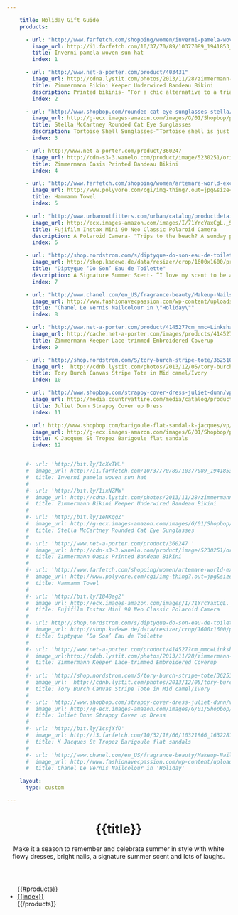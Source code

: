 ```yaml
---

    title: Holiday Gift Guide
    products:

      - url: "http://www.farfetch.com/shopping/women/inverni-pamela-woven-sun-hat-item-10377089.aspx?storeid=9319"
        image_url: http://i1.farfetch.com/10/37/70/89/10377089_1941853_800.jpg
        title: Inverni pamela woven sun hat
        index: 1

      - url: "http://www.net-a-porter.com/product/403431"
        image_url: http://cdna.lystit.com/photos/2013/11/28/zimmermann-blue-keeper-underwired-bandeau-bikini-product-1-15366870-733970995_large_flex.jpeg
        title: Zimmermann Bikini Keeper Underwired Bandeau Bikini
        description: Printed bikinis- “For a chic alternative to a triangle string bikini, opt for a bandeau style top. These beautifully printed bow bandeau bikini’s from Zimmermann are a simple yet stylish print to embrace the summer vibes.” -- Aubrey from TheLoveAssembly
        index: 2

      - url: "http://www.shopbop.com/rounded-cat-eye-sunglasses-stella/vp/v=1/845524441959527.htm"
        image_url: http://g-ecx.images-amazon.com/images/G/01/Shopbop/p/pcs/products/stela/stela2014122552/stela2014122552_q3_1-0.jpg
        title: Stella McCartney Rounded Cat Eye Sunglasses
        description: Tortoise Shell Sunglasses-“Tortoise shell is just as neutral as black. Pairing them back with your wardrobe is as easy as a pair of black sunglasses, only they add a hint of subtle cool.” -- Aubrey from TheLoveAssembly
        index: 3

      - url: http://www.net-a-porter.com/product/360247
        image_url: http://cdn-s3-3.wanelo.com/product/image/5230251/original.jpg
        title: Zimmermann Oasis Printed Bandeau Bikini
        index: 4

      - url: "http://www.farfetch.com/shopping/women/artemare-world-exclusive-hammam-towel-item-10562310.aspx?storeid=9352"
        image_url: http://www.polyvore.com/cgi/img-thing?.out=jpg&size=l&tid=96770507
        title: Hammamm Towel
        index: 5

      - url: "http://www.urbanoutfitters.com/urban/catalog/productdetail.jsp?id=30664908"
        image_url: http://ecx.images-amazon.com/images/I/71YrcYaxCgL._SL1500_.jpg
        title: Fujifilm Instax Mini 90 Neo Classic Polaroid Camera
        description: A Polaroid Camera- "Trips to the beach? A sunday picnic for lunch.? The new Instax Mini 90 by Fuji doesn't only look stylish but is the perfect companion to take along to all your summer soirees and adventures. With new features like double exposure, macro mode and high performance flash, every kind of photographer can snap memories creatively and have them developed in an instant." -- Aubrey from TheLoveAssembly
        index: 6

      - url: "http://shop.nordstrom.com/s/diptyque-do-son-eau-de-toilette/3317810"
        image_url: http://shop.kadewe.de/data/resizer/crop/1600x1600/products/dosonedt50_original.jpg
        title: "Diptyque ‘Do Son’ Eau de Toilette"
        description: A Signature Summer Scent- “I love my scent to be a reflection of each season. For the cooler months - a warm, slightly masculine scent and in the warmer months - fresh, floral and light.” -- Aubrey from TheLoveAssembly
        index: 7

      - url: "http://www.chanel.com/en_US/fragrance-beauty/Makeup-Nails-LE-VERNIS-89314"
        image_url: http://www.fashionavecpassion.com/wp-content/uploads/2012/05/Chanel-Summer-2012-Le-Vernis-Nail-Colour.jpg
        title: "Chanel Le Vernis Nailcolour in \"Holiday\""
        index: 8

      - url: "http://www.net-a-porter.com/product/414527?cm_mmc=LinkshareUK-_-QFGLnEolOWg-_-Custom-_-LinkBuilder&siteID=QFGLnEolOWg-Z7avHiLd2KoXwB.7lVFIPw"
        image_url: http://cache.net-a-porter.com/images/products/414527/414527_in_pp.jpg
        title: Zimmermann Keeper Lace-trimmed Embroidered Coverup
        index: 9

      - url: "http://shop.nordstrom.com/S/tory-burch-stripe-tote/3625101?origin=keywordsearch"
        image_url:  http://cdnb.lystit.com/photos/2013/12/05/tory-burch-mid-camel-ivory-stripe-tote-product-1-15928422-888107185_large_flex.jpeg
        title: Tory Burch Canvas Stripe Tote in Mid camel/Ivory
        index: 10

      - url: "http://www.shopbop.com/strappy-cover-dress-juliet-dunn/vp/v=1/1562519778.htm?folderID=2534374302072409&fm=other-shopbysize&colorId=10784"
        image_url: http://media.countryattire.com/media/catalog/product/cache/1/small_image/200x246/9df78eab33525d08d6e5fb8d27136e95/j/u/juliett-dunn-cotton-camisole-dress-7032---white-gold-1.jpg
        title: Juliet Dunn Strappy Cover up Dress
        index: 11

      - url: http://www.shopbop.com/barigoule-flat-sandal-k-jacques/vp/v=1/1582599501.htm?fm=search-shopbysize
        image_url: http://g-ecx.images-amazon.com/images/G/01/Shopbop/p/pcs/products/kjaqu/kjaqu4003916680/kjaqu4003916680_q3_1-0.jpg
        title: K Jacques St Tropez Barigoule flat sandals
        index: 12


      #- url: 'http://bit.ly/1cXxTWL'
      #  image_url: http://i1.farfetch.com/10/37/70/89/10377089_1941853_800.jpg
      #  title: Inverni pamela woven sun hat
      #
      #- url: 'http://bit.ly/1ixNZNW'
      #  image_url: http://cdna.lystit.com/photos/2013/11/28/zimmermann-blue-keeper-underwired-bandeau-bikini-product-1-15366870-733970995_large_flex.jpeg
      #  title: Zimmermann Bikini Keeper Underwired Bandeau Bikini
      #
      #- url: 'http://bit.ly/1eNKqgZ'
      #  image_url: http://g-ecx.images-amazon.com/images/G/01/Shopbop/p/pcs/products/stela/stela2014122552/stela2014122552_q3_1-0.jpg
      #  title: Stella McCartney Rounded Cat Eye Sunglasses
      #
      #- url: 'http://www.net-a-porter.com/product/360247 '
      #  image_url: http://cdn-s3-3.wanelo.com/product/image/5230251/original.jpg
      #  title: Zimmermann Oasis Printed Bandeau Bikini
      #
      #- url: 'http://www.farfetch.com/shopping/women/artemare-world-exclusive-hammam-towel-item-10562310.aspx?storeid=9352'
      #  image_url: http://www.polyvore.com/cgi/img-thing?.out=jpg&size=l&tid=96770507
      #  title: Hammamm Towel
      #
      #- url: 'http://bit.ly/1848ag2'
      #  image_url: http://ecx.images-amazon.com/images/I/71YrcYaxCgL._SL1500_.jpg
      #  title: Fujifilm Instax Mini 90 Neo Classic Polaroid Camera
      #
      #- url: http://shop.nordstrom.com/s/diptyque-do-son-eau-de-toilette/3317810
      #  image_url: http://shop.kadewe.de/data/resizer/crop/1600x1600/products/dosonedt50_original.jpg
      #  title: Diptyque ‘Do Son’ Eau de Toilette
      #
      #- url: 'http://www.net-a-porter.com/product/414527?cm_mmc=LinkshareUK-_-QFGLnEolOWg-_-Custom-_-LinkBuilder&siteID=QFGLnEolOWg-Z7avHiLd2KoXwB.7lVFIPw '
      #  image_url:http://cdnb.lystit.com/photos/2013/11/28/zimmermann-white-keeper-lacetrimmed-embroidered-cotton-coverup-product-1-15366779-706705450_large_flex.jpeg
      #  title: Zimmermann Keeper Lace-trimmed Embroidered Coverup
      #
      #- url: 'http://shop.nordstrom.com/S/tory-burch-stripe-tote/3625101?origin=keywordsearch'
      #  image_url:  http://cdnb.lystit.com/photos/2013/12/05/tory-burch-mid-camel-ivory-stripe-tote-product-1-15928422-888107185_large_flex.jpeg
      #  title: Tory Burch Canvas Stripe Tote in Mid camel/Ivory
      #
      #- url: 'http://www.shopbop.com/strappy-cover-dress-juliet-dunn/vp/v=1/1562519778.htm?folderID=2534374302072409&fm=other-shopbysize&colorId=10784 '
      #  image_url: http://g-ecx.images-amazon.com/images/G/01/Shopbop/p/pcs/products/jdunn/jdunn3000810784/jdunn3000810784_q3_1-0.jpg
      #  title: Juliet Dunn Strappy Cover up Dress
      #
      #- url: 'http://bit.ly/1csjYfO'
      #  image_url: http://i3.farfetch.com/10/32/18/66/10321866_1632281_800.jpg
      #  title: K Jacques St Tropez Barigoule flat sandals
      #
      #- url: 'http://www.chanel.com/en_US/fragrance-beauty/Makeup-Nails-LE-VERNIS-89314'
      #  image_url: http://www.fashionavecpassion.com/wp-content/uploads/2012/05/Chanel-Summer-2012-Le-Vernis-Nail-Colour.jpg
      #  title: Chanel Le Vernis Nailcolour in 'Holiday'

    layout:
      type: custom

---
```


<div class="content">
  <header>
    <h1 class="title">{{title}}</h1>
    <div class="description">
      Make it a season to remember and celebrate summer in style with white flowy  dresses, bright nails, a signature summer scent and lots of laughs.
    </div>
  </header>
  <ul id="story7-products">
    {{#products}}
      <li>
        <a href="{{url}}" class="hotspot product" title="{{title}}" data-track="hotspot:click" >
          <div class="image" style="background-image:url('{{image_url}}')"></div>
          <span class="tag">{{index}}</span>
        </a>
      </li>
    {{/products}}
  </ul>
</div>
